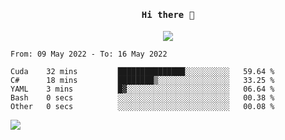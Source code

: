 <h4 align="center"><samp> Hi there 👋  </samp></h4>

<p align="center">
  
  <a href="https://github.com/bznick98">
    <img align="center" src="https://github-readme-stats.vercel.app/api?username=bznick98&&count_private=true&hide=issues,prs&include_all_commits=true&show_icons=true&theme=gruvbox" />
  </a>
  
  <!--START_SECTION:waka-->

```text
From: 09 May 2022 - To: 16 May 2022

Cuda    32 mins         ███████████████░░░░░░░░░░   59.64 %
C#      18 mins         ████████▒░░░░░░░░░░░░░░░░   33.25 %
YAML    3 mins          █▓░░░░░░░░░░░░░░░░░░░░░░░   06.64 %
Bash    0 secs          ░░░░░░░░░░░░░░░░░░░░░░░░░   00.38 %
Other   0 secs          ░░░░░░░░░░░░░░░░░░░░░░░░░   00.08 %
```

<!--END_SECTION:waka-->
  
 
</p>

![](https://visitor-badge.glitch.me/badge?page_id=bznick98.bznick98)

